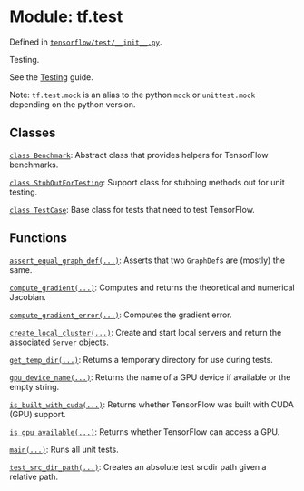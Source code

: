 <div itemscope itemtype="http://developers.google.com/ReferenceObject">
<meta itemprop="name" content="tf.test" />
</div>

# Module: tf.test



Defined in [`tensorflow/test/__init__.py`](https://www.tensorflow.org/code/tensorflow/test/__init__.py).

Testing.

See the <a href="../../../api_guides/python/test.md">Testing</a> guide.

Note: `tf.test.mock` is an alias to the python `mock` or `unittest.mock`
depending on the python version.

## Classes

[`class Benchmark`](../tf/test/Benchmark.md): Abstract class that provides helpers for TensorFlow benchmarks.

[`class StubOutForTesting`](../tf/test/StubOutForTesting.md): Support class for stubbing methods out for unit testing.

[`class TestCase`](../tf/test/TestCase.md): Base class for tests that need to test TensorFlow.

## Functions

[`assert_equal_graph_def(...)`](../tf/test/assert_equal_graph_def.md): Asserts that two `GraphDef`s are (mostly) the same.

[`compute_gradient(...)`](../tf/test/compute_gradient.md): Computes and returns the theoretical and numerical Jacobian.

[`compute_gradient_error(...)`](../tf/test/compute_gradient_error.md): Computes the gradient error.

[`create_local_cluster(...)`](../tf/test/create_local_cluster.md): Create and start local servers and return the associated `Server` objects.

[`get_temp_dir(...)`](../tf/test/get_temp_dir.md): Returns a temporary directory for use during tests.

[`gpu_device_name(...)`](../tf/test/gpu_device_name.md): Returns the name of a GPU device if available or the empty string.

[`is_built_with_cuda(...)`](../tf/test/is_built_with_cuda.md): Returns whether TensorFlow was built with CUDA (GPU) support.

[`is_gpu_available(...)`](../tf/test/is_gpu_available.md): Returns whether TensorFlow can access a GPU.

[`main(...)`](../tf/test/main.md): Runs all unit tests.

[`test_src_dir_path(...)`](../tf/test/test_src_dir_path.md): Creates an absolute test srcdir path given a relative path.


